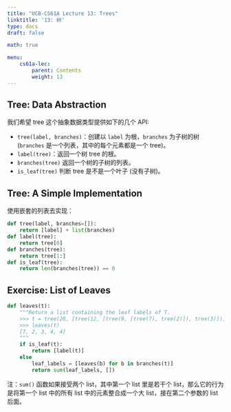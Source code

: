 ```yaml
---
title: "UCB-CS61A Lecture 13: Trees"
linktitle: '13: 树'
type: docs
draft: false

math: true

menu:
    cs61a-lec:
        parent: Contents
        weight: 13
---
```


## Tree: Data Abstraction

我们希望 tree 这个抽象数据类型提供如下的几个 API:

* `tree(label, branches)`：创建以 `label` 为根，`branches` 为子树的树 (`branches` 是一个列表，其中的每个元素都是一个 tree)。
* `label(tree)`：返回一个树 tree 的根。
* `branches(tree)` 返回一个树的子树的列表。
* `is_leaf(tree)` 判断 tree 是不是一个叶子 (没有子树)。

## Tree: A Simple Implementation

使用嵌套的列表去实现：

```python
def tree(label, branches=[]):
    return [label] + list(branches)
def label(tree):
    return tree[0]
def branches(tree):
    return tree[1:]
def is_leaf(tree):
    return len(branches(tree)) == 0
```

## Exercise: List of Leaves

```python
def leaves(t):
    """Return a list containing the leaf labels of T.
    >>> t = tree(20, [tree(12, [tree(9, [tree(7), tree(2)]), tree(3)]), tree(8, [tree(4), tree(4)])])
    >>> leaves(t)
    [7, 2, 3, 4, 4]
    """
    if is_leaf(t):
        return [label(t)]
    else
    	leaf_labels = [leaves(b) for b in branches(t)]
        return sum(leaf_labels, [])
```

注：`sum()` 函数如果接受两个 list，其中第一个 list 里是若干个 list，那么它的行为是将第一个 list 中的所有 list 中的元素整合成一个大 list，接在第二个参数的 list 后面。